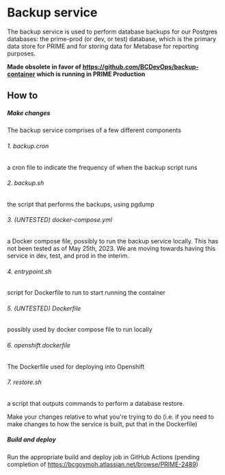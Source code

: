 # Backup service

The backup service is used to perform database backups for our Postgres databases: the prime-prod (or dev, or test) database, which is the primary data store for PRIME and for storing data for Metabase for reporting purposes.

**Made obsolete in favor of https://github.com/BCDevOps/backup-container which is running in PRIME Production**


## How to



##### Make changes

The backup service comprises of a few different components


###### 1. backup.cron 
a cron file  to indicate the frequency of when the backup script runs
###### 2. backup.sh 
the script that performs the backups, using pgdump
###### 3. (UNTESTED) docker-compose.yml 
a Docker compose file, possibly to run the backup service locally. This has not been tested as of May 25th, 2023. We are moving towards having this service in dev, test, and prod in the interim. 
###### 4. entrypoint.sh 
script for Dockerfile to run to start running the container
###### 5. (UNTESTED)  Dockerfile 
possibly used by docker compose file to run locally
###### 6. openshift.dockerfile 
The Dockerfile used for deploying into Openshift
###### 7. restore.sh 
a script that outputs commands to perform a database restore. 

Make your changes relative to what you're trying to do (i.e. if you need to make changes to how the service is built, put that in the Dockerfile)
 
##### Build and deploy

Run the appropriate build and deploy job in GitHub Actions (pending completion of https://bcgovmoh.atlassian.net/browse/PRIME-2489)
